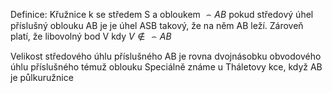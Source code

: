 Definice: 
Křužnice k se středem S a obloukem $\frown AB$ pokud středový úhel příslušný oblouku AB je je úhel ASB takový, že na něm AB leží. Zároveň platí, že libovolný bod V kdy $V \notin \frown AB$

Velikost středového úhlu příslušného AB je rovna dvojnásobku obvodového úhlu příslušného témuž oblouku
Speciálně známe u Tháletovy kce, když AB je půlkuružnice 